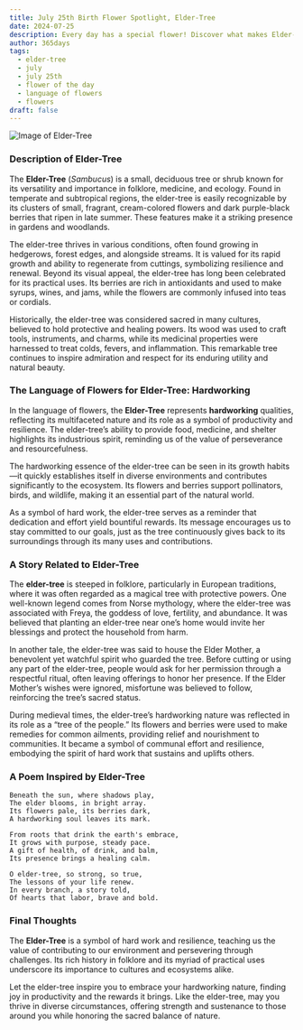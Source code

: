 ```yaml
---
title: July 25th Birth Flower Spotlight, Elder-Tree
date: 2024-07-25
description: Every day has a special flower! Discover what makes Elder-Tree unique as today’s birth flower and its symbolic meaning.
author: 365days
tags:
  - elder-tree
  - july
  - july 25th
  - flower of the day
  - language of flowers
  - flowers
draft: false
---
```


![Image of Elder-Tree](https://cdn.pixabay.com/photo/2017/06/20/07/56/elder-2422131_640.jpg#center)


### Description of Elder-Tree

The **Elder-Tree** (_Sambucus_) is a small, deciduous tree or shrub known for its versatility and importance in folklore, medicine, and ecology. Found in temperate and subtropical regions, the elder-tree is easily recognizable by its clusters of small, fragrant, cream-colored flowers and dark purple-black berries that ripen in late summer. These features make it a striking presence in gardens and woodlands.

The elder-tree thrives in various conditions, often found growing in hedgerows, forest edges, and alongside streams. It is valued for its rapid growth and ability to regenerate from cuttings, symbolizing resilience and renewal. Beyond its visual appeal, the elder-tree has long been celebrated for its practical uses. Its berries are rich in antioxidants and used to make syrups, wines, and jams, while the flowers are commonly infused into teas or cordials.

Historically, the elder-tree was considered sacred in many cultures, believed to hold protective and healing powers. Its wood was used to craft tools, instruments, and charms, while its medicinal properties were harnessed to treat colds, fevers, and inflammation. This remarkable tree continues to inspire admiration and respect for its enduring utility and natural beauty.

### The Language of Flowers for Elder-Tree: Hardworking

In the language of flowers, the **Elder-Tree** represents **hardworking** qualities, reflecting its multifaceted nature and its role as a symbol of productivity and resilience. The elder-tree’s ability to provide food, medicine, and shelter highlights its industrious spirit, reminding us of the value of perseverance and resourcefulness.

The hardworking essence of the elder-tree can be seen in its growth habits—it quickly establishes itself in diverse environments and contributes significantly to the ecosystem. Its flowers and berries support pollinators, birds, and wildlife, making it an essential part of the natural world.

As a symbol of hard work, the elder-tree serves as a reminder that dedication and effort yield bountiful rewards. Its message encourages us to stay committed to our goals, just as the tree continuously gives back to its surroundings through its many uses and contributions.

### A Story Related to Elder-Tree

The **elder-tree** is steeped in folklore, particularly in European traditions, where it was often regarded as a magical tree with protective powers. One well-known legend comes from Norse mythology, where the elder-tree was associated with Freya, the goddess of love, fertility, and abundance. It was believed that planting an elder-tree near one’s home would invite her blessings and protect the household from harm.

In another tale, the elder-tree was said to house the Elder Mother, a benevolent yet watchful spirit who guarded the tree. Before cutting or using any part of the elder-tree, people would ask for her permission through a respectful ritual, often leaving offerings to honor her presence. If the Elder Mother’s wishes were ignored, misfortune was believed to follow, reinforcing the tree’s sacred status.

During medieval times, the elder-tree’s hardworking nature was reflected in its role as a “tree of the people.” Its flowers and berries were used to make remedies for common ailments, providing relief and nourishment to communities. It became a symbol of communal effort and resilience, embodying the spirit of hard work that sustains and uplifts others.

### A Poem Inspired by Elder-Tree

```
Beneath the sun, where shadows play,  
The elder blooms, in bright array.  
Its flowers pale, its berries dark,  
A hardworking soul leaves its mark.  

From roots that drink the earth's embrace,  
It grows with purpose, steady pace.  
A gift of health, of drink, and balm,  
Its presence brings a healing calm.  

O elder-tree, so strong, so true,  
The lessons of your life renew.  
In every branch, a story told,  
Of hearts that labor, brave and bold.  
```

### Final Thoughts

The **Elder-Tree** is a symbol of hard work and resilience, teaching us the value of contributing to our environment and persevering through challenges. Its rich history in folklore and its myriad of practical uses underscore its importance to cultures and ecosystems alike.

Let the elder-tree inspire you to embrace your hardworking nature, finding joy in productivity and the rewards it brings. Like the elder-tree, may you thrive in diverse circumstances, offering strength and sustenance to those around you while honoring the sacred balance of nature.
